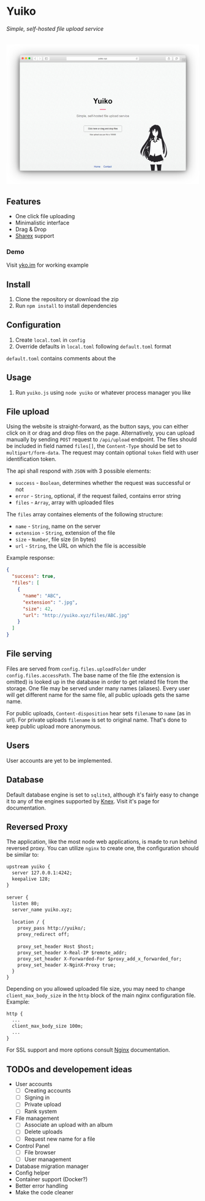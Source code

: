 # Yuiko
###### Simple, self-hosted file upload service

![](preview.png)

## Features
- One click file uploading
- Minimalistic interface
- Drag & Drop
- [Sharex](https://getsharex.com/) support

### Demo
Visit [yko.im](https://yko.im/) for working example

## Install
1. Clone the repository or download the zip
2. Run `npm install` to install dependencies

## Configuration
1. Create `local.toml` in `config`
2. Override defaults in `local.toml` following `default.toml` format

`default.toml` contains comments about the 

## Usage
1. Run `yuiko.js` using `node yuiko` or whatever process manager you like

## File upload
Using the website is straight-forward, as the button says, you can either click on it or drag and drop files on the page. 
Alternatively, you can upload manually by sending `POST` request to `/api/upload` endpoint. 
The files should be included in field named `files[]`, the `Content-Type` should be set to `multipart/form-data`.
The request may contain optional `token` field with user identification token.

The api shall respond with `JSON` with 3 possible elements:
- `success` - `Boolean`, determines whether the request was successful or not
- `error` - `String`, optional, if the request failed, contains error string
- `files` - `Array`, array with uploaded files

The `files` array containes elements of the following structure:
- `name` - `String`, name on the server
- `extension` - `String`, extension of the file
- `size` - `Number`, file size (in bytes)
- `url` - `String`, the URL on which the file is accessible

Example response:
```JSON
{
  "success": true,
  "files": [
    {
      "name": "ABC",
      "extension": ".jpg",
      "size": 42,
      "url": "http://yuiko.xyz/files/ABC.jpg"
    }
  ]
}
```

## File serving
Files are served from `config.files.uploadFolder` under `config.files.accessPath`. 
The base name of the file (the extension is omitted) is looked up in the database in order to get related file from the storage.
One file may be served under many names (aliases). Every user will get different name for the same file, all public uploads gets the same name.

For public uploads, `Content-disposition` hear sets `filename` to `name` (as in url). For private uploads `filename` is set to original name.
That's done to keep public upload more anonymous.

## Users
User accounts are yet to be implemented.

## Database
Default database engine is set to `sqlite3`, although it's fairly easy to change it to any of the engines supported by [Knex](https://github.com/tgriesser/knex).
Visit it's page for documentation.

## Reversed Proxy
The application, like the most node web applications, is made to run behind reversed proxy. 
You can utilize `nginx` to create one, the configuration should be similar to:

```$xslt
upstream yuiko {
  server 127.0.0.1:4242;
  keepalive 128;
}

server {
  listen 80;
  server_name yuiko.xyz;

  location / {
    proxy_pass http://yuiko/;
    proxy_redirect off;

    proxy_set_header Host $host;
    proxy_set_header X-Real-IP $remote_addr;
    proxy_set_header X-Forwarded-For $proxy_add_x_forwarded_for;
    proxy_set_header X-NginX-Proxy true;
  }
}
```

Depending on you allowed uploaded file size, you may need to change `client_max_body_size` in the `http` block of the main nginx configuration file.
Example:

```$xslt
http {
  ...
  client_max_body_size 100m;
  ...
}
```

For SSL support and more options consult [Nginx](https://www.nginx.com) documentation.

## TODOs and developement ideas
- User accounts
  - [ ] Creating accounts
  - [ ] Signing in
  - [ ] Private upload
  - [ ] Rank system
- File management
  - [ ] Associate an upload with an album
  - [ ] Delete uploads
  - [ ] Request new name for a file
- Control Panel
  - [ ] File browser
  - [ ] User management
- Database migration manager
- Config helper
- Container support (Docker?)
- Better error handling
- Make the code cleaner
